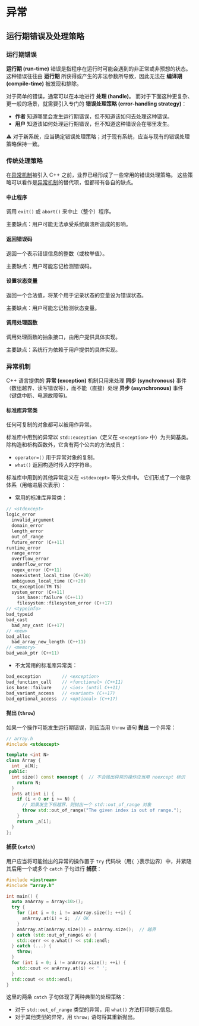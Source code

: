 # 异常

## 运行期错误及处理策略

### 运行期错误
**运行期 (run-time)** 错误是指程序在运行时可能会遇到的非正常或非预想的状态。
这种错误往往由 **运行期** 所获得或产生的非法参数所导致，因此无法在 **编译期 (compile-time)** 被发现和排除。

对于简单的错误，通常可以在本地进行 **处理 (handle)**。
而对于下面这种更复杂、更一般的场景，就需要引入专门的 **错误处理策略 (error-handling strategy)**：
- **作者** 知道哪里会发生运行期错误，但不知道该如何去处理这种错误。
- **用户** 知道该如何处理运行期错误，但不知道这种错误会在哪里发生。

⚠️ 对于新系统，应当确定错误处理策略；对于现有系统，应当与现有的错误处理策略保持一致。

### 传统处理策略
在[异常机制](#异常机制)被引入 C++ 之前，业界已经形成了一些常用的错误处理策略。
这些策略可以看作是[异常机制](#异常机制)的替代项，但都带有各自的缺点。

#### 中止程序
调用 `exit()` 或 `abort()` 来中止（整个）程序。

主要缺点：用户可能无法承受系统崩溃所造成的影响。

#### 返回错误码
返回一个表示错误信息的整数（或枚举值）。

主要缺点：用户可能忘记检测错误码。

#### 设置状态变量
返回一个合法值，将某个用于记录状态的变量设为错误状态。

主要缺点：用户可能忘记检测状态变量。

#### 调用处理函数
调用处理函数的抽象接口，由用户提供具体实现。

主要缺点：系统行为依赖于用户提供的具体实现。

### 异常机制
C++ 语言提供的 **异常 (exception)** 机制只用来处理 **同步 (synchronous)** 事件（数组越界、读写错误等），而不能（直接）处理 **异步 (asynchronous)** 事件（键盘中断、电源故障等)。

#### 标准库异常类
任何可复制的对象都可以被用作异常。

标准库中用到的异常以 `std::exception`（定义在 `<exception>` 中）为共同基类。
除构造和析构函数外，它含有两个公共的方法成员：
- `operator=()` 用于异常对象的复制。
- `what()` 返回构造时传入的字符串。

标准库中用到的其他异常定义在 `<stdexcept>` 等头文件中。
它们形成了一个继承体系（用缩进层次表示）：
- 常用的标准库异常类：
```cpp
// <stdexcept>
logic_error
  invalid_argument
  domain_error
  length_error
  out_of_range
  future_error (C++11)
runtime_error
  range_error
  overflow_error
  underflow_error
  regex_error (C++11)
  nonexistent_local_time (C++20)
  ambiguous_local_time (C++20)
  tx_exception(TM TS)
  system_error (C++11)
    ios_base::failure (C++11)
    filesystem::filesystem_error (C++17)
// <typeinfo>
bad_typeid
bad_cast
  bad_any_cast (C++17)
// <new>
bad_alloc
  bad_array_new_length (C++11)
// <memory>
bad_weak_ptr (C++11)
```
- 不太常用的标准库异常类：
```cpp
bad_exception        // <exception>
bad_function_call    // <functional> (C++11)
ios_base::failure    // <ios> (until C++11)
bad_variant_access   // <variant> (C++17)
bad_optional_access  // <optional> (C++17)
```

#### 抛出 (`throw`)
如果一个操作可能发生运行期错误，则应当用 `throw` 语句 **抛出** 一个异常：
```cpp
// array.h
#include <stdexcept>

template <int N>
class Array {
  int _a[N];
 public:
  int size() const noexcept {  // 不会抛出异常的操作应当用 noexcept 标识
    return N;
  }
  int& at(int i) {
    if (i < 0 or i >= N) {
      // 如果发生下标越界，则抛出一个 std::out_of_range 对象
      throw std::out_of_range("The given index is out of range.");
    }
    return _a[i];
  }
};
```

#### 捕获 (`catch`)
用户应当将可能抛出的异常的操作置于 `try` 代码块（用`{ }`表示边界）中，并紧随其后用一个或多个 `catch` 子句进行 **捕获**：
```cpp
#include <iostream>
#include "array.h"

int main() {
  auto anArray = Array<10>();
  try {
    for (int i = 0; i != anArray.size(); ++i) {
      anArray.at(i) = i;  // OK
    }
    anArray.at(anArray.size()) = anArray.size();  // 越界
  } catch (std::out_of_range& e) {
    std::cerr << e.what() << std::endl;
  } catch (...) {
    throw;
  }
  for (int i = 0; i != anArray.size(); ++i) {
    std::cout << anArray.at(i) << ' ';
  }
  std::cout << std::endl;
}
```
这里的两条 `catch` 子句体现了两种典型的处理策略：
- 对于 `std::out_of_range` 类型的异常，用 `what()` 方法打印提示信息。
- 对于其他类型的异常，用 `throw;` 语句将其重新抛出。

